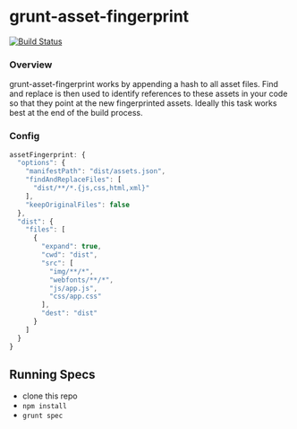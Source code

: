 # grunt-asset-fingerprint

[![Build Status](https://travis-ci.org/testdouble/grunt-asset-fingerprint.png?branch=master)](https://travis-ci.org/testdouble/grunt-asset-fingerprint)

### Overview

grunt-asset-fingerprint works by appending a hash to all asset files. Find and replace is then used to identify references to these assets in your code so that they point at the new fingerprinted assets. Ideally this task works best at the end of the build process.

### Config

```js
assetFingerprint: {
  "options": {
    "manifestPath": "dist/assets.json",
    "findAndReplaceFiles": [
      "dist/**/*.{js,css,html,xml}"
    ],
    "keepOriginalFiles": false
  },
  "dist": {
    "files": [
      {
        "expand": true,
        "cwd": "dist",
        "src": [
          "img/**/*",
          "webfonts/**/*",
          "js/app.js",
          "css/app.css"
        ],
        "dest": "dist"
      }
    ]
  }
}
```
## Running Specs

* clone this repo
* `npm install`
* `grunt spec`

